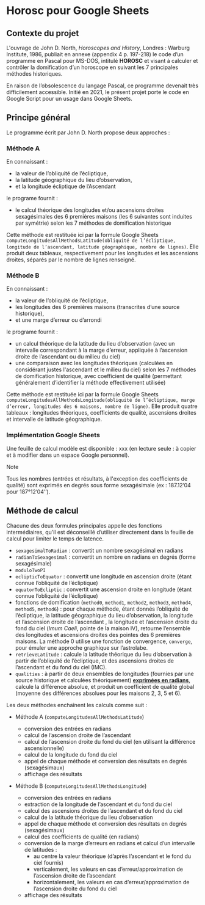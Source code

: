 # Horosc pour Google Sheets
## Contexte du projet
L'ouvrage de John D. North, *Horoscopes and History*, Londres : Warburg Institute, 1986, publiait en annexe (appendix 4 p. 197-218) le code d’un programme en Pascal pour MS-DOS, intitulé **HOROSC** et visant à calculer et contrôler la domification d’un horoscope en suivant les 7 principales méthodes historiques.

En raison de l’obsolescence du langage Pascal, ce programme devenait très difficilement accessible. Initié en 2021, le présent projet porte le code en Google Script pour un usage dans Google Sheets.

## Principe général
Le programme écrit par John D. North propose deux approches :

### Méthode A
En connaissant :
*	la valeur de l’obliquité de l’écliptique,
*	la latitude géographique du lieu d’observation,
*	et la longitude écliptique de l’Ascendant

le programe fournit :
* le calcul théorique des longitudes et/ou ascensions droites sexagésimales des 6 premières maisons (les 6 suivantes sont induites par symétrie) selon les 7 méthodes de domification historique

Cette méthode est restituée ici par la formule Google Sheets `computeLongitudesAllMethodsLatitude(obliquité de l’écliptique, longitude de l’ascendant, latitude géographique, nombre de lignes)`.
Elle produit deux tableaux, respectivement pour les longitudes et les ascensions droites, séparés par le nombre de lignes renseigné.

### Méthode B
En connaissant :
*	la valeur de l’obliquité de l’écliptique,
*	les longitudes des 6 premières maisons (transcrites d’une source historique),
*	et une marge d’erreur ou d’arrondi

le programe fournit :
*	un calcul théorique de la latitude du lieu d’observation (avec un intervalle correspondant à la marge d’erreur, appliquée à l’ascension droite de l’ascendant ou du milieu du ciel)
*	une comparaison avec les longitudes théoriques (calculées en considérant justes l'ascendant et le milieu du ciel) selon les 7 méthodes de domification historique, avec coefficient de qualité (permettant généralement d’identifier la méthode effectivement utilisée)

Cette méthode est restituée ici par la formule Google Sheets `computeLongitudesAllMethodsLongitude(obliquité de l’écliptique, marge d’erreur, longitudes des 6 maisons, nombre de ligne)`.
Elle produit quatre tableaux : longitudes théoriques, coefficients de qualité, ascensions droites et intervalle de latitude géographique.

### Implémentation Google Sheets
Une feuille de calcul modèle est disponible : xxx (en lecture seule : à copier et à modifier dans un espace Google personnel).

> [!NOTE]
> Tous les nombres (entrées et résultats, à l'exception des coefficients de qualité) sont exprimés en degrés sous forme sexagésimale (ex : 187.12’04 pour 187°12’04’’).

## Méthode de calcul
Chacune des deux formules principales appelle des fonctions intermédiaires, qu’il est déconseillé d’utiliser directement dans la feuille de calcul pour limiter le temps de latence.

*	`sexagesimalToRadian` : convertit un nombre sexagésimal en radians
*	`radianToSexagesimal` : convertit un nombre en radians en degrés (forme sexagésimale)
*	`moduloTwoPI`
*	`eclipticToEquator` : convertit une longitude en ascension droite (étant connue l’obliquité de l’écliptique)
*	`equatorToEcliptic` : convertit une ascension droite en longitude (étant connue l’obliquité de l’écliptique)
*	fonctions de domification (`method0`, `method1`, `method2`, `method3`, `method4`, `method5`, `method6`) : pour chaque méthode, étant donnés l’obliquité de l’écliptique, la latitude géographique du lieu d’observation, la longitude et l’ascension droite de l’ascendant , la longitude et l’ascension droite du fond du ciel (*Imum Caeli*, pointe de la maison IV), retourne l’ensemble des longitudes et ascensions droites des pointes des 6 premières maisons. La méthode 0 utilise une fonction de convergence, `converge`, pour émuler une approche graphique sur l’astrolabe.
* `retrieveLatitude` : calcule la latitude théorique du lieu d’observation à partir de l’obliquité de l’écliptique, et des ascensions droites de l’ascendant et du fond du ciel (IMC).
*	`qualities` : à partir de deux ensembles de longitudes (fournies par une source historique et calculées théoriquement) <ins>**exprimées en radians**</ins>, calcule la différence absolue, et produit un coefficient de qualité global (moyenne des différences absolues pour les maisons 2, 3, 5 et 6).

Les deux méthodes enchaînent les calculs comme suit :
* Méthode A (`computeLongitudesAllMethodsLatitude`)
  - conversion des entrées en radians
  - calcul de l’ascension droite de l’ascendant
  - calcul de l’ascension droite du fond du ciel (en utilisant la différence ascensionnelle)
  - calcul de la longitude du fond du ciel
  - appel de chaque méthode et conversion des résultats en degrés (sexagésimaux)
  - affichage des résultats

* Méthode B (`computeLongitudesAllMethodsLongitude`)
  - conversion des entrées en radians
  - extraction de la longitude de l’ascendant et du fond du ciel
  - calcul des ascensions droites de l’ascendant et du fond du ciel
  - calcul de la latitude théorique du lieu d’observation
  - appel de chaque méthode et conversion des résultats en degrés (sexagésimaux)
  - calcul des coefficients de qualité (en radians)
  - conversion de la marge d’erreurs en radians et calcul d’un intervalle de latitudes :
    + au centre la valeur théorique (d’après l’ascendant et le fond du ciel fournis)
    + verticalement, les valeurs en cas d’erreur/approximation de l’ascension droite de l’ascendant
    + horizontalement, les valeurs en cas d’erreur/approximation de l’ascension droite du fond du ciel
  - affichage des résultats
